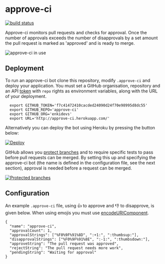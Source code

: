 # approve-ci

[![build status](https://img.shields.io/travis/enkidevs/approve-ci/master.svg?style=flat-square)](https://travis-ci.org/enkidevs/approve-ci)

Approve-ci monitors pull requests and checks for approval. Once the number of approvals exceeds the number of disapprovals by a set amount the pull request is marked as 'approved' and is ready to merge.

![approve-ci in use](http://i.imgur.com/2aMhuzk.png)

## Deployment

To run an approve-ci bot clone this repository, modify `.approve-ci` and deploy your application. You must set a GitHub organisation, repository and an API [token](https://github.com/settings/tokens) with `repo` rights as environment variables, along with the URL of your deployment.

```
  export GITHUB_TOKEN='f7c41472410cacded24090d24f70e98995d8dc55'
  export GITHUB_REPO='approve-ci'
  export GITHUB_ORG='enkidevs'
  export URL='http://approve-ci.herokuapp.com/'
```

Alternatively you can deploy the bot using Heroku by pressing the button below:

[![Deploy](https://www.herokucdn.com/deploy/button.svg)](https://heroku.com/deploy)

GitHub allows you [protect branches](https://github.com/enkidevs/approve-ci/settings/branches) and to require specific tests to pass before pull requests can be merged. By setting this up and specifying the approve-ci bot (the name is defined in the configuration file, see the next section), approval is needed before a request can be merged.

[![Protected branches](http://i.imgur.com/bpEb9nU.png)](https://github.com/enkidevs/approve-ci/settings/branches)

## Configuration

An example `.approve-ci` file, using :thumbsup: to approve and :thumbsdown: to disapprove, is given below. When using emojis you must use [encodeURIComponent](http://pressbin.com/tools/urlencode_urldecode/).

```
{
  "name": "approve-ci",
  "approvalCount": 1,
  "approvalStrings": ["%F0%9F%91%8D", ":+1:", ":thumbsup:"],
  "disapprovalStrings": ["%F0%9F%91%8E", ":-1:", ":thumbsdown:"],
  "approveString": "The pull request was approved",
  "rejectString": "The pull request needs more work",
  "pendingString": "Waiting for approval"
}
```
